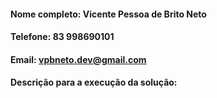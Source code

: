 #### Nome completo: Vicente Pessoa de Brito Neto
#### Telefone: 83 998690101
#### Email: vpbneto.dev@gmail.com
#### Descrição para a execução da solução:
